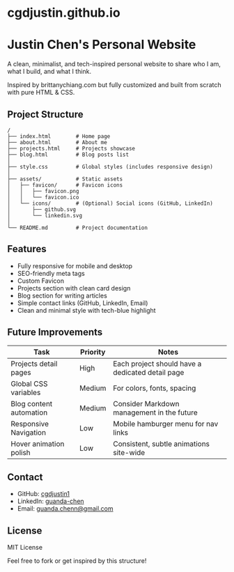 # cgdjustin.github.io


# Justin Chen's Personal Website

A clean, minimalist, and tech-inspired personal website to share who I am, what I build, and what I think.

Inspired by brittanychiang.com but fully customized and built from scratch with pure HTML & CSS.

## Project Structure

```
/
├── index.html        # Home page
├── about.html        # About me
├── projects.html     # Projects showcase
├── blog.html         # Blog posts list
│
├── style.css         # Global styles (includes responsive design)
│
├── assets/           # Static assets
│   ├── favicon/      # Favicon icons
│   │   ├── favicon.png
│   │   └── favicon.ico
│   └── icons/        # (Optional) Social icons (GitHub, LinkedIn)
│       ├── github.svg
│       └── linkedin.svg
│
└── README.md         # Project documentation
```

## Features

- Fully responsive for mobile and desktop
- SEO-friendly meta tags
- Custom Favicon
- Projects section with clean card design
- Blog section for writing articles
- Simple contact links (GitHub, LinkedIn, Email)
- Clean and minimal style with tech-blue highlight

## Future Improvements

| Task | Priority | Notes |
|------|----------|-------|
|Projects detail pages | High | Each project should have a dedicated detail page |
|Global CSS variables | Medium | For colors, fonts, spacing |
|Blog content automation | Medium | Consider Markdown management in the future |
|Responsive Navigation | Low | Mobile hamburger menu for nav links |
|Hover animation polish | Low | Consistent, subtle animations site-wide |

## Contact

- GitHub: [cgdjustin1](https://github.com/cgdjustin1)
- LinkedIn: [guanda-chen](https://www.linkedin.com/in/guanda-chen-809240224)
- Email: guanda.chenn@gmail.com

## License

MIT License

Feel free to fork or get inspired by this structure!
